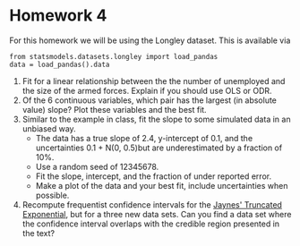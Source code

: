 # Homework 4

For this homework we will be using the Longley dataset. This is available via
```
from statsmodels.datasets.longley import load_pandas
data = load_pandas().data
```

1. Fit for a linear relationship between the the number of unemployed and the size of the armed forces. Explain if you should use OLS or ODR. 
1. Of the 6 continuous variables, which pair has the largest (in absolute value) slope? Plot these variables and the best fit.
1. Similar to the example in class, fit the slope to some simulated data in an unbiased way. 
    * The data has a true slope of 2.4, y-intercept of 0.1, and the uncertainties 0.1 + N(0, 0.5)but are underestimated by a fraction of 10%. 
    * Use a random seed of 12345678. 
    * Fit the slope, intercept, and the fraction of under reported error. 
    * Make a plot of the data and your best fit, include uncertainties when possible.
1. Recompute frequentist confidence intervals for the [Jaynes' Truncated Exponential](https://arxiv.org/pdf/1411.5018), but for a three new data sets. Can you find a data set where the confidence interval overlaps with the credible region presented in the text? 
